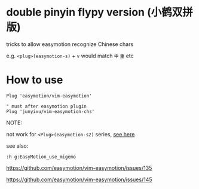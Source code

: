 # double pinyin flypy version (小鹤双拼版)

tricks to allow easymotion recognize Chinese chars

e.g. `<plug>(easymotion-s)` + `v` would match `中` `重` etc

# How to use

```
Plug 'easymotion/vim-easymotion'

" must after easymotion plugin
Plug 'junyixu/vim-easymotion-chs'
```

NOTE:

not work for `<Plug>(easymotion-s2)` series,
[see here](https://github.com/ZSaberLv0/vim-easymotion-chs/issues/1)

see also:

`:h g:EasyMotion_use_migemo`

https://github.com/easymotion/vim-easymotion/issues/135

https://github.com/easymotion/vim-easymotion/issues/145

